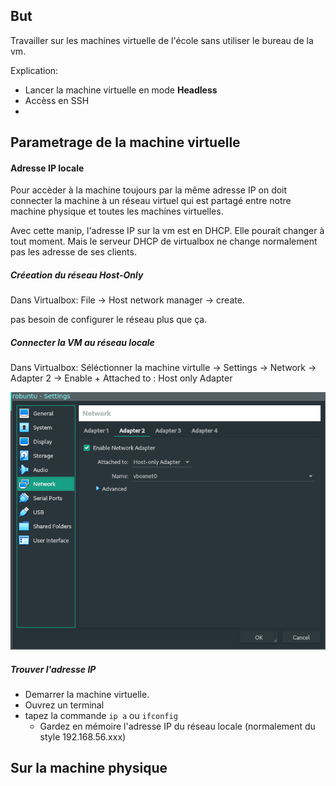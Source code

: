 ## But

Travailler sur les machines virtuelle de l'école sans utiliser le bureau de la vm.

Explication:

* Lancer la machine virtuelle en mode **Headless**
* Accèss en SSH
* 

## Parametrage de la machine virtuelle

#### Adresse IP locale

Pour accèder à la machine toujours par la même adresse IP on doit connecter la machine à un réseau virtuel qui est partagé entre notre machine physique et toutes les machines virtuelles.



Avec cette manip, l'adresse IP sur la vm est en DHCP. Elle pourait changer à tout moment. Mais le serveur DHCP de virtualbox ne change normalement pas les adresse de ses clients.

##### Créeation du réseau Host-Only

Dans Virtualbox: File -> Host network manager -> create.

pas besoin de configurer le réseau plus que ça.

##### Connecter la VM au réseau locale

Dans Virtualbox: Séléctionner la machine virtulle -> Settings -> Network -> Adapter 2 -> Enable + Attached to : Host only Adapter

<img src="../img/vm_connect_to_net.png" style="zoom:80%;" />

##### Trouver l'adresse IP

* Demarrer la machine virtuelle.
* Ouvrez un terminal
* tapez la commande `ip a` ou  `ifconfig`  
  * Gardez en mémoire l'adresse IP du réseau locale (normalement du style 192.168.56.xxx)

## Sur la machine physique

